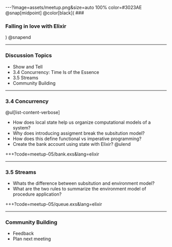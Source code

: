 ---?image=assets/meetup.png&size=auto 100% color=#3023AE
@snap[midpoint]
@color[black]( ### <h3> Falling in love with Elixir </h3>)
@snapend

---
### Discussion Topics
- Show and Tell
- 3.4 Concurrency: Time Is of the Essence
- 3.5 Streams
- Community Building


---
### 3.4 Concurrency
@ul[list-content-verbose]
- How does local state help us organize computational models of a system?
- Why does introducing assigment break the subsitution model?
- How does this define functional vs imperative programming?
- Create the bank account using state with Elixir?
@ulend

+++?code=meetup-05/bank.exs&lang=elixir

---
### 3.5 Streams
- Whats the difference between subsitution and environment model?
- What are the two rules to summarize the environment model of procedure
  application?



+++?code=meetup-05/queue.exs&lang=elixir

---
### Community Building
- Feedback
- Plan next meeting
